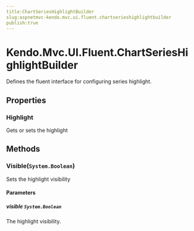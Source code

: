 ```yaml
---
title:ChartSeriesHighlightBuilder
slug:aspnetmvc-kendo.mvc.ui.fluent.chartserieshighlightbuilder
publish:true
---
```


# Kendo.Mvc.UI.Fluent.ChartSeriesHighlightBuilder
Defines the fluent interface for configuring series highlight.


## Properties
### Highlight
Gets or sets the highlight



## Methods

### Visible(`System.Boolean`)
Sets the highlight visibility



#### Parameters

##### visible `System.Boolean`
The highlight visibility.






